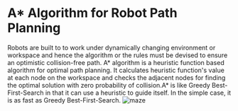 # A* Algorithm for Robot Path Planning

Robots are built to to work under dynamically changing environment or workspace and hence the algorithm or the rules must be devised to ensure an optimistic collision-free path. A* algorithm is a heuristic function based algorithm for optimal path planning. It calculates heuristic function's value at each node on the workspace and checks the adjacent nodes for finding the optimal solution with zero probability of collision.A* is like Greedy Best-First-Search in that it can use a heuristic to guide itself. In the simple case, it is as fast as Greedy Best-First-Search.
![maze](https://user-images.githubusercontent.com/47361086/126357257-30be57d4-b315-44db-89d4-e474e78cb072.png)
